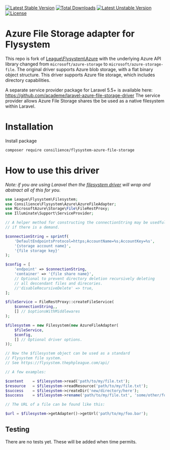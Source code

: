 
[![Latest Stable Version](https://poser.pugx.org/consilience/flysystem-azure-file-storage/v/stable)](https://packagist.org/packages/consilience/flysystem-azure-file-storage)
[![Total Downloads](https://poser.pugx.org/consilience/flysystem-azure-file-storage/downloads)](https://packagist.org/packages/consilience/flysystem-azure-file-storage)
[![Latest Unstable Version](https://poser.pugx.org/consilience/flysystem-azure-file-storage/v/unstable)](https://packagist.org/packages/consilience/flysystem-azure-file-storage)
[![License](https://poser.pugx.org/consilience/flysystem-azure-file-storage/license)](https://packagist.org/packages/consilience/flysystem-azure-file-storage)

# Azure File Storage adapter for Flysystem

This repo is fork of [League\Flysystem\Azure](https://github.com/thephpleague/flysystem-azure)
with the underlying Azure API library changed from `microsoft/azure-storage`
to `microsoft/azure-storage-file`.
The original driver supports Azure blob storage, with a flat binary object structure.
This driver supports Azure file storage, which includes directory capabilities.

A separate service provider package for Laravel 5.5+ is available here:
https://github.com/academe/laravel-azure-file-storage-driver
The service provider allows Azure File Storage shares tbe be used
as a native filesystem within Laravel.

# Installation

Install package
```bash
composer require consilience/flysystem-azure-file-storage
```

# How to use this driver

*Note: if you are using Laravel then the
[filesystem driver](https://github.com/academe/laravel-azure-file-storage-driver)
will wrap and abstract all of this for you.*

```php
use League\Flysystem\Filesystem;
use Consilience\Flysystem\Azure\AzureFileAdapter;
use MicrosoftAzure\Storage\File\FileRestProxy;
use Illuminate\Support\ServiceProvider;

// A helper method for constructing the connectionString may be usedful,
// if there is a demand.

$connectionString = sprintf(
    'DefaultEndpointsProtocol=https;AccountName=%s;AccountKey=%s',
    '{storage account name}',
    '{file storage key}'
);

$config = [
    'endpoint' => $connectionString,
    'container' => '{file share name}',
    // Optional to prevent directory deletion recursively deleting
    // all descendant files and direcories.
    //'disableRecursiveDelete' => true,
];

$fileService = FileRestProxy::createFileService(
    $connectionString,,
    [] // $optionsWithMiddlewares
);

$filesystem = new Filesystem(new AzureFileAdapter(
    $fileService,
    $config,
    [] // Optional driver options.
));

// Now the $filesystem object can be used as a standard
// Flysystem file system.
// See https://flysystem.thephpleague.com/api/

// A few examples:

$content    = $filesystem->read('path/to/my/file.txt');
$resource   = $filesystem->readResource('path/to/my/file.txt');
$success    = $filesystem->createDir('new/directory/here');
$success    = $filesystem->rename('path/to/my/file.txt', 'some/other/folder/another.txt');

// The URL of a file can be found like this:

$url = $filesystem->getAdapter()->getUrl('path/to/my/foo.bar');
```

## Testing

There are no tests yet.
These will be added when time permits.
